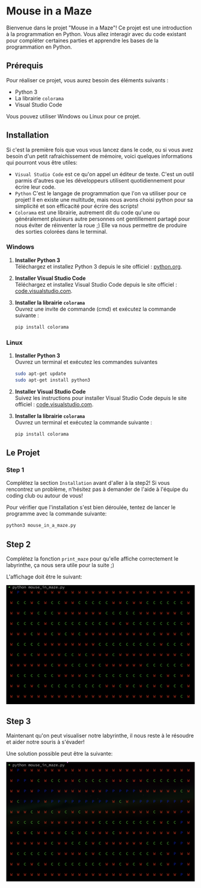 # Mouse in a Maze

Bienvenue dans le projet "Mouse in a Maze"! Ce projet est une introduction à la programmation en Python. Vous allez interagir avec du code existant pour compléter certaines parties et apprendre les bases de la programmation en Python.

## Prérequis

Pour réaliser ce projet, vous aurez besoin des éléments suivants :

- Python 3
- La librairie `colorama`
- Visual Studio Code

Vous pouvez utiliser Windows ou Linux pour ce projet.

## Installation

Si c'est la première fois que vous vous lancez dans le code, ou si vous avez besoin d'un petit rafraichissement de mémoire, voici quelques informations
qui pourront vous être utiles:

- `Visual Studio Code` est ce qu'on appel un éditeur de texte. C'est un outil parmis d'autres que les développeurs utilisent quotidiennement pour écrire leur code.
- `Python` C'est le langage de programmation que l'on va utiliser pour ce projet! Il en existe une multitude, mais nous avons choisi python pour
sa simplicité et son efficacité pour écrire des scripts!
- `Colorama` est une librairie, autrement dit du code qu'une ou généralement plusieurs autre personnes ont gentillement partagé pour nous éviter de réinventer la roue ;) Elle va nous permettre de produire des sorties colorées dans le terminal.

### Windows

1. **Installer Python 3**  
   Téléchargez et installez Python 3 depuis le site officiel : [python.org](https://www.python.org/downloads/).

2. **Installer Visual Studio Code**  
   Téléchargez et installez Visual Studio Code depuis le site officiel : [code.visualstudio.com](https://code.visualstudio.com/).

3. **Installer la librairie `colorama`**  
   Ouvrez une invite de commande (cmd) et exécutez la commande suivante :
   ```bash
   pip install colorama

### Linux

1. **Installer Python 3**  
   Ouvrez un terminal et exécutez les commandes suivantes
   ```bash
   sudo apt-get update
   sudo apt-get install python3
   ```

2. **Installer Visual Studio Code**  
   Suivez les instructions pour installer Visual Studio Code depuis le site officiel : [code.visualstudio.com](https://code.visualstudio.com/).

3. **Installer la librairie `colorama`**  
   Ouvrez un terminal et exécutez la commande suivante :
   ```bash
   pip install colorama
   ```

## Le Projet

### Step 1

Complétez la section `Installation` avant d'aller à la step2! Si vous rencontrez un problème, n'hésitez pas à demander de l'aide à l'équipe du coding club ou autour de vous!

Pour vérifier que l'installation s'est bien déroulée, tentez de lancer le programme avec la commande suivante:

```bash
python3 mouse_in_a_maze.py
```

## Step 2

Complétez la fonction `print_maze` pour qu'elle affiche correctement le labyrinthe, ça nous sera utile pour la suite ;)

L'affichage doit être le suivant:

![Output](./Images/step2_output.png)

## Step 3

Maintenant qu'on peut visualiser notre labyrinthe, il nous reste à le résoudre et aider notre souris à s'évader!

Une solution possible peut être la suivante:

![Output](./Images/step3_output.png)